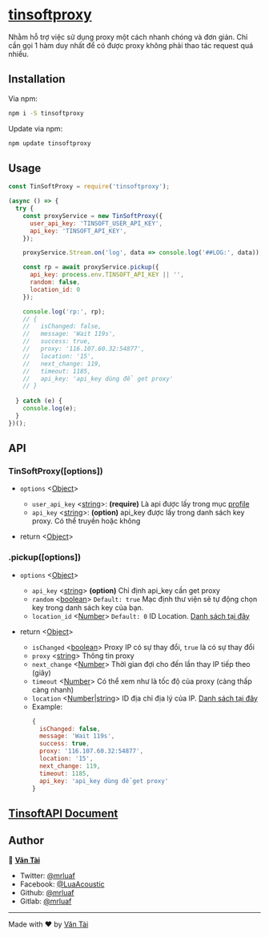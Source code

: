 # [tinsoftproxy](https://tinsoftproxy.com)

Nhằm hỗ trợ việc sử dụng proxy một cách nhanh chóng và đơn giản. Chỉ cần gọi 1 hàm duy nhất để có được proxy không phải thao tác request quá nhiều.

## Installation

Via npm:
```sh
npm i -S tinsoftproxy
```

Update via npm:
```sh
npm update tinsoftproxy
```

## Usage

```js
const TinSoftProxy = require('tinsoftproxy');

(async () => {
  try {
    const proxyService = new TinSoftProxy({
      user_api_key: 'TINSOFT_USER_API_KEY',
      api_key: 'TINSOFT_API_KEY',
    });

    proxyService.Stream.on('log', data => console.log('##LOG:', data));

    const rp = await proxyService.pickup({
      api_key: process.env.TINSOFT_API_KEY || '',
      random: false,
      location_id: 0
    });

    console.log('rp:', rp);
    // {
    //   isChanged: false,
    //   message: 'Wait 119s',
    //   success: true,
    //   proxy: '116.107.60.32:54877',
    //   location: '15',
    //   next_change: 119,
    //   timeout: 1185,
    //   api_key: 'api_key dùng để get proxy'
    // }
    
  } catch (e) {
    console.log(e);
  }
})();
```

## API
### TinSoftProxy([options])
- `options` <[Object]>
  - `user_api_key` <[string]>: **(require)** Là api được lấy trong mục [profile](https://tinsoftproxy.com/?page=profile)
  - `api_key` <[string]>: **(option)** api_key được lấy trong danh sách key proxy. Có thể truyền hoặc không

- return <[Object]>

### .pickup([options])
- `options` <[Object]>
  - `api_key` <[string]> **(option)** Chỉ định api_key cần get proxy
  - `random` <[boolean]> `Default: true` Mạc định thư viện sẽ tự động chọn key trong danh sách key của bạn.
  - `location_id` <[Number]> `Default: 0` ID Location. [Danh sách tại đây](http://proxy.tinsoftsv.com/api/getLocations.php)

- return <[Object]>
  - `isChanged` <[boolean]> Proxy IP có sự thay đổi, `true` là có sự thay đổi
  - `proxy` <[string]> Thông tin proxy
  - `next_change` <[Number]> Thời gian đợi cho đến lần thay IP tiếp theo (giây)
  - `timeout` <[Number]> Có thể xem như là tốc độ của proxy (càng thấp càng nhanh)
  - `location` <[Number]|[string]> ID địa chỉ địa lý của IP. [Danh sách tại đây](http://proxy.tinsoftsv.com/api/getLocations.php)
  - Example:
    ```js
    {
      isChanged: false,
      message: 'Wait 119s',
      success: true,
      proxy: '116.107.60.32:54877',
      location: '15',
      next_change: 119,
      timeout: 1185,
      api_key: 'api_key dùng để get proxy'
    }
    ```

## [TinsoftAPI Document](https://tinsoftproxy.com/api/document_vi.php)

## Author

👤 **[Văn Tài](https://nguyenvantai.vn)**

- Twitter: [@mrluaf](https://twitter.com/mrluaf)
- Facebook: [@LuaAcoustic](https://www.facebook.com/LuaAcoustic)
- Github: [@mrluaf](https://github.com/mrluaf)
- Gitlab: [@mrluaf](https://gitlab.com/mrluaf)

---

Made with ❤️ by [Văn Tài](https://nguyenvantai.vn)

[axnode]: #accessibilitysnapshotoptions 'AXNode'
[accessibility]: #class-accessibility 'Accessibility'
[array]: https://developer.mozilla.org/en-US/docs/Web/JavaScript/Reference/Global_Objects/Array 'Array'
[body]: #class-body 'Body'
[browsercontext]: #class-browsercontext 'BrowserContext'
[browserfetcher]: #class-browserfetcher 'BrowserFetcher'
[browser]: #class-browser 'Browser'
[buffer]: https://nodejs.org/api/buffer.html#buffer_class_buffer 'Buffer'
[cdpsession]: #class-cdpsession 'CDPSession'
[childprocess]: https://nodejs.org/api/child_process.html 'ChildProcess'
[connectiontransport]: ../src/WebSocketTransport.js 'ConnectionTransport'
[consolemessage]: #class-consolemessage 'ConsoleMessage'
[coverage]: #class-coverage 'Coverage'
[dialog]: #class-dialog 'Dialog'
[elementhandle]: #class-elementhandle 'ElementHandle'
[element]: https://developer.mozilla.org/en-US/docs/Web/API/element 'Element'
[error]: https://nodejs.org/api/errors.html#errors_class_error 'Error'
[executioncontext]: #class-executioncontext 'ExecutionContext'
[filechooser]: #class-filechooser 'FileChooser'
[frame]: #class-frame 'Frame'
[jshandle]: #class-jshandle 'JSHandle'
[keyboard]: #class-keyboard 'Keyboard'
[map]: https://developer.mozilla.org/en-US/docs/Web/JavaScript/Reference/Global_Objects/Map 'Map'
[mouse]: #class-mouse 'Mouse'
[object]: https://developer.mozilla.org/en-US/docs/Web/JavaScript/Reference/Global_Objects/Object 'Object'
[page]: #class-page 'Page'
[promise]: https://developer.mozilla.org/en-US/docs/Web/JavaScript/Reference/Global_Objects/Promise 'Promise'
[httprequest]: #class-httprequest 'HTTPRequest'
[httpresponse]: #class-httpresponse 'HTTPResponse'
[securitydetails]: #class-securitydetails 'SecurityDetails'
[serializable]: https://developer.mozilla.org/en-US/docs/Web/JavaScript/Reference/Global_Objects/JSON/stringify#Description 'Serializable'
[target]: #class-target 'Target'
[timeouterror]: #class-timeouterror 'TimeoutError'
[touchscreen]: #class-touchscreen 'Touchscreen'
[tracing]: #class-tracing 'Tracing'
[uievent.detail]: https://developer.mozilla.org/en-US/docs/Web/API/UIEvent/detail 'UIEvent.detail'
[uskeyboardlayout]: ../src/common/USKeyboardLayout.ts 'USKeyboardLayout'
[unixtime]: https://en.wikipedia.org/wiki/Unix_time 'Unix Time'
[webworker]: #class-webworker 'Worker'
[boolean]: https://developer.mozilla.org/en-US/docs/Web/JavaScript/Data_structures#Boolean_type 'Boolean'
[function]: https://developer.mozilla.org/en-US/docs/Web/JavaScript/Reference/Global_Objects/Function 'Function'
[iterator]: https://developer.mozilla.org/en-US/docs/Web/JavaScript/Reference/Iteration_protocols 'Iterator'
[number]: https://developer.mozilla.org/en-US/docs/Web/JavaScript/Data_structures#Number_type 'Number'
[origin]: https://developer.mozilla.org/en-US/docs/Glossary/Origin 'Origin'
[selector]: https://developer.mozilla.org/en-US/docs/Web/CSS/CSS_Selectors 'selector'
[stream.readable]: https://nodejs.org/api/stream.html#stream_class_stream_readable 'stream.Readable'
[string]: https://developer.mozilla.org/en-US/docs/Web/JavaScript/Data_structures#String_type 'String'
[symbol]: https://developer.mozilla.org/en-US/docs/Web/JavaScript/Data_structures#Symbol_type 'Symbol'
[xpath]: https://developer.mozilla.org/en-US/docs/Web/XPath 'xpath'
[customqueryhandler]: #interface-customqueryhandler 'CustomQueryHandler'